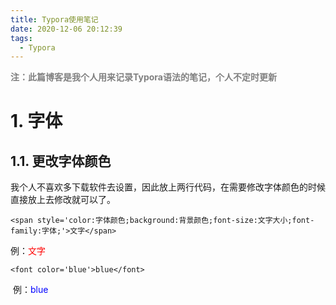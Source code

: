 ```yaml
---
title: Typora使用笔记
date: 2020-12-06 20:12:39
tags:
  - Typora
---
```


**<font color='gray'>注：此篇博客是我个人用来记录Typora语法的笔记，个人不定时更新</font>**

# 1.  字体

## 1.1.  更改字体颜色

我个人不喜欢多下载软件去设置，因此放上两行代码，在需要修改字体颜色的时候直接放上去修改就可以了。

`<span style='color:字体颜色;background:背景颜色;font-size:文字大小;font-family:字体;'>文字</span>`

​	例：<span style='color:red;background:背景颜色;font-size:文字大小;font-family:字体;'>文字</span>

`<font color='blue'>blue</font>`

​	例：<font color='blue'>blue</font>



